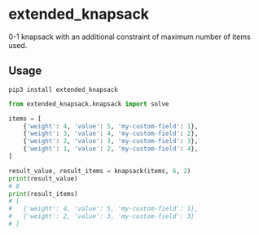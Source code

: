 # extended_knapsack

0-1 knapsack with an additional constraint of maximum number of items used.

## Usage

`pip3 install extended_knapsack`

```python
from extended_knapsack.knapsack import solve

items = [
    {'weight': 4, 'value': 5, 'my-custom-field': 1},
    {'weight': 3, 'value': 4, 'my-custom-field': 2},
    {'weight': 2, 'value': 3, 'my-custom-field': 3},
    {'weight': 1, 'value': 2, 'my-custom-field': 4},
]

result_value, result_items = knapsack(items, 6, 2)
print(result_value)
# 8
print(result_items)
# [
#   {'weight': 4, 'value': 5, 'my-custom-field': 1},
#   {'weight': 2, 'value': 3, 'my-custom-field': 3}
# ]
```
